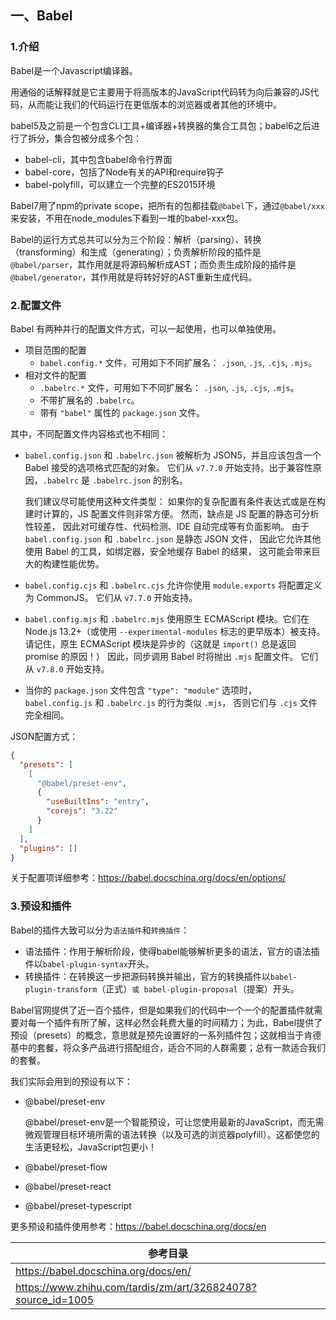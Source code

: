 ## 一、Babel

### 1.介绍

Babel是一个Javascript编译器。

用通俗的话解释就是它主要用于将高版本的JavaScript代码转为向后兼容的JS代码，从而能让我们的代码运行在更低版本的浏览器或者其他的环境中。

babel5及之前是一个包含CLI工具+编译器+转换器的集合工具包；babel6之后进行了拆分，集合包被分成多个包：

- babel-cli，其中包含babel命令行界面
- babel-core，包括了Node有关的API和require钩子
- babel-polyfill，可以建立一个完整的ES2015环境

Babel7用了npm的private scope，把所有的包都挂载`@babel`下，通过`@babel/xxx`来安装，不用在node_modules下看到一堆的babel-xxx包。

Babel的运行方式总共可以分为三个阶段：解析（parsing）、转换（transforming）和生成（generating）；负责解析阶段的插件是`@babel/parser`，其作用就是将源码解析成AST；而负责生成阶段的插件是`@babel/generator`，其作用就是将转好好的AST重新生成代码。

### 2.配置文件

Babel 有两种并行的配置文件方式，可以一起使用，也可以单独使用。

- 项目范围的配置
  - `babel.config.*` 文件，可用如下不同扩展名： `.json`, `.js`, `.cjs`, `.mjs`。
- 相对文件的配置
  - `.babelrc.*` 文件，可用如下不同扩展名： `.json`, `.js`, `.cjs`, `.mjs`。
  - 不带扩展名的 `.babelrc`。
  - 带有 `"babel"` 属性的 `package.json` 文件。

其中，不同配置文件内容格式也不相同：

- `babel.config.json` 和 `.babelrc.json` 被解析为 JSON5，并且应该包含一个 Babel 接受的选项格式匹配的对象。 它们从 `v7.7.0` 开始支持。出于兼容性原因，`.babelrc` 是 `.babelrc.json` 的别名。

  我们建议尽可能使用这种文件类型： 如果你的复杂配置有条件表达式或是在构建时计算的，JS 配置文件则非常方便。 然而，缺点是 JS 配置的静态可分析性较差， 因此对可缓存性、代码检测、IDE 自动完成等有负面影响。 由于 `babel.config.json` 和 `.babelrc.json` 是静态 JSON 文件， 因此它允许其他使用 Babel 的工具，如绑定器，安全地缓存 Babel 的结果， 这可能会带来巨大的构建性能优势。

- `babel.config.cjs` 和 `.babelrc.cjs` 允许你使用 `module.exports` 将配置定义为 CommonJS。 它们从 `v7.7.0` 开始支持。

- `babel.config.mjs` 和 `.babelrc.mjs` 使用原生 ECMAScript 模块。它们在 Node.js 13.2+（或使用 `--experimental-modules` 标志的更早版本）被支持。 请记住，原生 ECMAScript 模块是异步的（这就是 `import()` 总是返回 promise 的原因！） 因此，同步调用 Babel 时将抛出 `.mjs` 配置文件。 它们从 `v7.8.0` 开始支持。

- 当你的 `package.json` 文件包含 `"type": "module"` 选项时， `babel.config.js` 和 `.babelrc.js` 的行为类似 `.mjs`， 否则它们与 `.cjs` 文件完全相同。

JSON配置方式：

```json
{
  "presets": [
    [
      "@babel/preset-env",
      {
        "useBuiltIns": "entry",
        "corejs": "3.22"
      }
    ]
  ],
  "plugins": []
}
```



关于配置项详细参考：https://babel.docschina.org/docs/en/options/



### 3.预设和插件

Babel的插件大致可以分为`语法插件`和`转换插件`：

- 语法插件：作用于解析阶段，使得babel能够解析更多的语法，官方的语法插件以`babel-plugin-syntax`开头。
- 转换插件：在转换这一步把源码转换并输出，官方的转换插件以`babel-plugin-transform`（正式）`或 babel-plugin-proposal`（提案）开头。

Babel官网提供了近一百个插件，但是如果我们的代码中一个一个的配置插件就需要对每一个插件有所了解，这样必然会耗费大量的时间精力；为此，Babel提供了预设（presets）的概念，意思就是预先设置好的一系列插件包；这就相当于肯德基中的套餐，将众多产品进行搭配组合，适合不同的人群需要；总有一款适合我们的套餐。

我们实际会用到的预设有以下：

- @babel/preset-env

  @babel/preset-env是一个智能预设，可让您使用最新的JavaScript，而无需微观管理目标环境所需的语法转换（以及可选的浏览器polyfill）。这都使您的生活更轻松，JavaScript包更小！

- @babel/preset-flow

- @babel/preset-react

- @babel/preset-typescript

更多预设和插件使用参考：https://babel.docschina.org/docs/en





| 参考目录                                                     |
| ------------------------------------------------------------ |
| https://babel.docschina.org/docs/en/                         |
| https://www.zhihu.com/tardis/zm/art/326824078?source_id=1005 |



